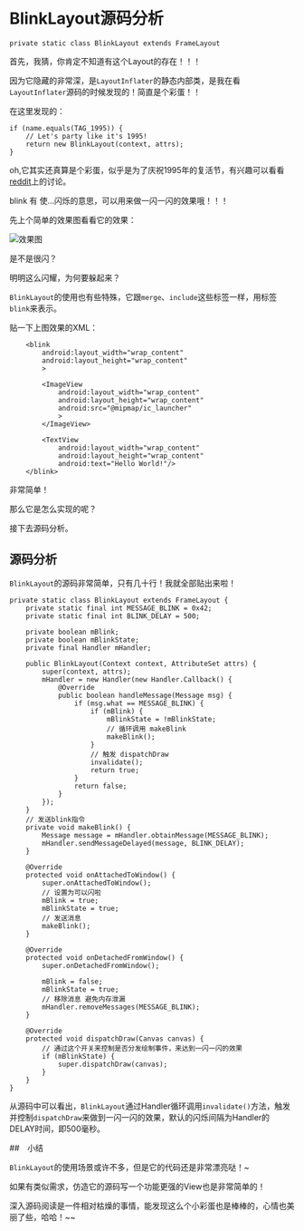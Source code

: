 # BlinkLayout源码分析

	private static class BlinkLayout extends FrameLayout


首先，我猜，你肯定不知道有这个Layout的存在！！！

因为它隐藏的非常深，是`LayoutInflater`的静态内部类，是我在看`LayoutInflater`源码的时候发现的！简直是个彩蛋！！    

在这里发现的：  

```
if (name.equals(TAG_1995)) {
    // Let's party like it's 1995!
    return new BlinkLayout(context, attrs);
}
```

oh,它其实还真算是个彩蛋，似乎是为了庆祝1995年的复活节，有兴趣可以看看
[reddit](https://www.reddit.com/r/androiddev/comments/3sekn8/lets_party_like_its_1995_from_the_layoutinflater/)上的讨论。  


blink 有 使...闪烁的意思，可以用来做一闪一闪的效果哦！！！ 

先上个简单的效果图看看它的效果：  

![效果图](http://ww2.sinaimg.cn/large/98900c07jw1f6pxwz67aqg207l0ckq30.gif)

是不是很闪？  

明明这么闪耀，为何要躲起来？

`BlinkLayout`的使用也有些特殊，它跟`merge`、`include`这些标签一样，用标签`blink`来表示。

贴一下上图效果的XML：

```
    <blink
        android:layout_width="wrap_content"
        android:layout_height="wrap_content"
        >

        <ImageView
            android:layout_width="wrap_content"
            android:layout_height="wrap_content"
            android:src="@mipmap/ic_launcher"
            >
        </ImageView>

        <TextView
            android:layout_width="wrap_content"
            android:layout_height="wrap_content"
            android:text="Hello World!"/>
    </blink>
```

非常简单！

那么它是怎么实现的呢？

接下去源码分析。

## 源码分析

`BlinkLayout`的源码非常简单，只有几十行！我就全部贴出来啦！  

```
private static class BlinkLayout extends FrameLayout {
    private static final int MESSAGE_BLINK = 0x42;
    private static final int BLINK_DELAY = 500;

    private boolean mBlink;
    private boolean mBlinkState;
    private final Handler mHandler;

    public BlinkLayout(Context context, AttributeSet attrs) {
        super(context, attrs);
        mHandler = new Handler(new Handler.Callback() {
            @Override
            public boolean handleMessage(Message msg) {
                if (msg.what == MESSAGE_BLINK) {
                    if (mBlink) {
                        mBlinkState = !mBlinkState;
                        // 循环调用 makeBlink
                        makeBlink();
                    }
                    // 触发 dispatchDraw
                    invalidate();
                    return true;
                }
                return false;
            }
        });
    }
    // 发送blink指令
    private void makeBlink() {
        Message message = mHandler.obtainMessage(MESSAGE_BLINK);
        mHandler.sendMessageDelayed(message, BLINK_DELAY);
    }

    @Override
    protected void onAttachedToWindow() {
        super.onAttachedToWindow();
        // 设置为可以闪啦
        mBlink = true;
        mBlinkState = true;
        // 发送消息
        makeBlink();
    }

    @Override
    protected void onDetachedFromWindow() {
        super.onDetachedFromWindow();

        mBlink = false;
        mBlinkState = true;
        // 移除消息 避免内存泄漏
        mHandler.removeMessages(MESSAGE_BLINK);
    }

    @Override
    protected void dispatchDraw(Canvas canvas) {
    	// 通过这个开关来控制是否分发绘制事件，来达到一闪一闪的效果
        if (mBlinkState) {
            super.dispatchDraw(canvas);
        }
    }
}
```

从源码中可以看出，`BlinkLayout`通过Handler循环调用`invalidate()`方法，触发并控制`dispatchDraw`来做到一闪一闪的效果，默认的闪烁间隔为Handler的DELAY时间，即500毫秒。  


##　小结

`BlinkLayout`的使用场景或许不多，但是它的代码还是非常漂亮哒！~  

如果有类似需求，仿造它的源码写一个功能更强的View也是非常简单的！  

深入源码阅读是一件相对枯燥的事情，能发现这么个小彩蛋也是棒棒的，心情也美丽了些，哈哈！~~  








